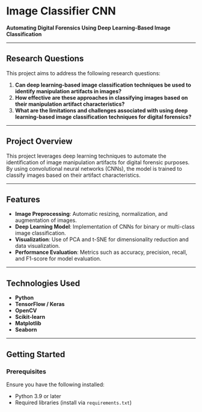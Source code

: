 # Image Classifier CNN  
**Automating Digital Forensics Using Deep Learning-Based Image Classification**

---

## Research Questions  
This project aims to address the following research questions:

1. **Can deep learning-based image classification techniques be used to identify manipulation artifacts in images?**  
2. **How effective are these approaches in classifying images based on their manipulation artifact characteristics?**  
3. **What are the limitations and challenges associated with using deep learning-based image classification techniques for digital forensics?**  

---

## Project Overview  
This project leverages deep learning techniques to automate the identification of image manipulation artifacts for digital forensic purposes. By using convolutional neural networks (CNNs), the model is trained to classify images based on their artifact characteristics.

---

## Features  
- **Image Preprocessing**: Automatic resizing, normalization, and augmentation of images.  
- **Deep Learning Model**: Implementation of CNNs for binary or multi-class image classification.  
- **Visualization**: Use of PCA and t-SNE for dimensionality reduction and data visualization.  
- **Performance Evaluation**: Metrics such as accuracy, precision, recall, and F1-score for model evaluation.  

---

## Technologies Used  
- **Python**  
- **TensorFlow / Keras**  
- **OpenCV**  
- **Scikit-learn**  
- **Matplotlib**  
- **Seaborn**  

---

## Getting Started  

### Prerequisites  
Ensure you have the following installed:  
- Python 3.9 or later  
- Required libraries (install via `requirements.txt`)

